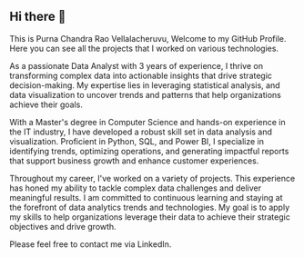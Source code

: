 ## Hi there 👋
This is Purna Chandra Rao Vellalacheruvu, Welcome to my GitHub Profile. Here you can see all the projects that I worked on various technologies. 

As a passionate Data Analyst with 3 years of experience, I thrive on transforming complex data into actionable insights that drive strategic decision-making. My expertise lies in leveraging statistical analysis, and data visualization to uncover trends and patterns that help organizations achieve their goals. 

With a Master's degree in Computer Science and hands-on experience in the IT industry, I have developed a robust skill set in data analysis and visualization. Proficient in Python, SQL, and Power BI, I specialize in identifying trends, optimizing operations, and generating impactful reports that support business growth and enhance customer experiences.

Throughout my career, I've worked on a variety of projects. This experience has honed my ability to tackle complex data challenges and deliver meaningful results. I am committed to continuous learning and staying at the forefront of data analytics trends and technologies. My goal is to apply my skills to help organizations leverage their data to achieve their strategic objectives and drive growth.

Please feel free to contact me via LinkedIn. 
